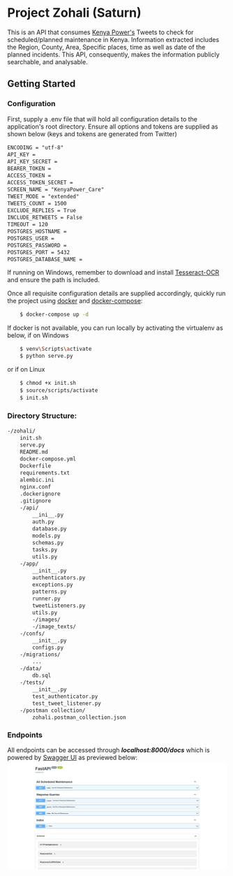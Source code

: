 # Project Zohali (Saturn)

This is an API that consumes [Kenya Power's](https://twitter.com/KenyaPower_Care) Tweets to check for scheduled/planned
maintenance in Kenya.
Information extracted includes the Region, County, Area, Specific places, time as well as date of the planned incidents.
This API, consequently, makes the information publicly searchable, and analysable.

## Getting Started

### Configuration

First, supply a .env file that will hold all configuration details to the application's root directory. Ensure all
options and tokens are supplied as shown below (keys and tokens are generated from Twitter)

    ENCODING = "utf-8"
    API_KEY =
    API_KEY_SECRET =
    BEARER_TOKEN =
    ACCESS_TOKEN =
    ACCESS_TOKEN_SECRET =
    SCREEN_NAME = "KenyaPower_Care"
    TWEET_MODE = "extended"
    TWEETS_COUNT = 1500
    EXCLUDE_REPLIES = True
    INCLUDE_RETWEETS = False
    TIMEOUT = 120
    POSTGRES_HOSTNAME =
    POSTGRES_USER =
    POSTGRES_PASSWORD =
    POSTGRES_PORT = 5432
    POSTGRES_DATABASE_NAME =

If running on Windows, remember to download and install [Tesseract-OCR](https://github.com/tesseract-ocr/tesseract) and
ensure the path is included.

Once all requisite configuration details are supplied accordingly, quickly run the project
using [docker](https://www.docker.com/) and
[docker-compose](https://docs.docker.com/compose/):

```bash
    $ docker-compose up -d
```

If docker is not available, you can run locally by activating the virtualenv as below, if on Windows

```bash
    $ venv\Scripts\activate
    $ python serve.py
```

or if on Linux

```bash
    $ chmod +x init.sh
    $ source/scripts/activate
    $ init.sh
```

### Directory Structure:

    -/zohali/
        init.sh
        serve.py
        README.md
        docker-compose.yml
        Dockerfile
        requirements.txt
        alembic.ini
        nginx.conf
        .dockerignore
        .gitignore
        -/api/
            __ini__.py
            auth.py
            database.py
            models.py
            schemas.py
            tasks.py
            utils.py
        -/app/
            __init__.py
            authenticators.py
            exceptions.py
            patterns.py
            runner.py
            tweetListeners.py
            utils.py
            -/images/
            -/image_texts/
        -/confs/
            __init__.py
            configs.py
        -/migrations/
            ...
        -/data/
            db.sql
        -/tests/
            __init__.py
            test_authenticator.py
            test_tweet_listener.py
        -/postman collection/
            zohali.postman_collection.json

### Endpoints

All endpoints can be accessed through _**localhost:8000/docs**_ which is powered
by [Swagger UI](https://swagger.io/tools/swagger-ui/) as previewed below:
![Screenshot](./docs/images/swagger-preview.jpg)

